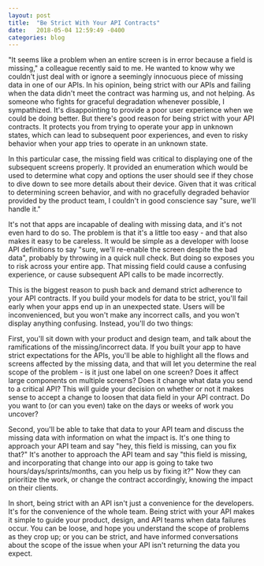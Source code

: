 ```yaml
---
layout: post
title:  "Be Strict With Your API Contracts"
date:   2018-05-04 12:59:49 -0400
categories: blog 
---
```

"It seems like a problem when an entire screen is in error because a field is missing," a colleague recently said to me. He wanted to know why we couldn't just deal with or ignore a seemingly innocuous piece of missing data in one of our APIs. In his opinion, being strict with our APIs and failing when the data didn't meet the contract was harming us, and not helping. As someone who fights for graceful degradation whenever possible, I sympathized. It's disappointing to provide a poor user experience when we could be doing better. But there's good reason for being strict with your API contracts. It protects you from trying to operate your app in unknown states, which can lead to subsequent poor experiences, and even to risky behavior when your app tries to operate in an unknown state.

In this particular case, the missing field was critical to displaying one of the subsequent screens properly. It provided an enumeration which would be used to determine what copy and options the user should see if they chose to dive down to see more details about their device. Given that it was critical to determining screen behavior, and with no gracefully degraded behavior provided by the product team, I couldn't in good conscience say "sure, we'll handle it."

It's not that apps are incapable of dealing with missing data, and it's not even hard to do so. The problem is that it's a little too easy - and that also makes it easy to be careless. It would be simple as a developer with loose API definitions to say "sure, we'll re-enable the screen despite the bad data", probably by throwing in a quick null check. But doing so exposes you to risk across your entire app. That missing field could cause a confusing experience, or cause subsequent API calls to be made incorrectly.

This is the biggest reason to push back and demand strict adherence to your API contracts. If you build your models for data to be strict, you'll fail early when your apps end up in an unexpected state. Users will be inconvenienced, but you won't make any incorrect calls, and you won't display anything confusing. Instead, you'll do two things:

First, you'll sit down with your product and design team, and talk about the ramifications of the missing/incorrect data. If you built your app to have strict expectations for the APIs, you'll be able to highlight all the flows and screens affected by the missing data, and that will let you determine the real scope of the problem - is it just one label on one screen? Does it affect large components on multiple screens? Does it change what data you send to a critical API? This will guide your decision on whether or not it makes sense to accept a change to loosen that data field in your API contract. Do you want to (or can you even) take on the days or weeks of work you uncover?

Second, you'll be able to take that data to your API team and discuss the missing data with information on what the impact is. It's one thing to approach your API team and say "hey, this field is missing, can you fix that?" It's another to approach the API team and say "this field is missing, and incorporating that change into our app is going to take two hours/days/sprints/months, can you help us by fixing it?" Now they can prioritize the work, or change the contract accordingly, knowing the impact on their clients.

In short, being strict with an API isn't just a convenience for the developers. It's for the convenience of the whole team. Being strict with your API makes it simple to guide your product, design, and API teams when data failures occur. You can be loose, and hope you understand the scope of problems as they crop up; or you can be strict, and have informed conversations about the scope of the issue when your API isn't returning the data you expect.
